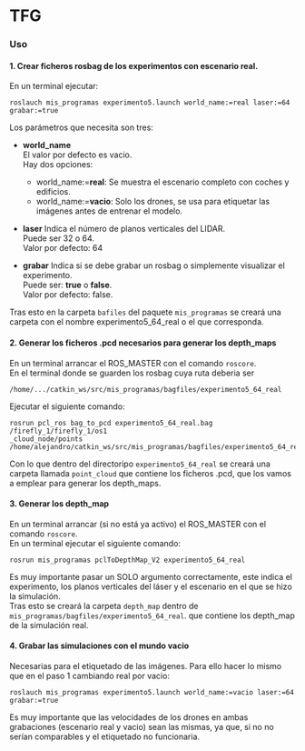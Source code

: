 # TFG
### Uso
#### 1. Crear ficheros rosbag de los experimentos con escenario real.
En un terminal ejecutar:
```
roslauch mis_programas experimento5.launch world_name:=real laser:=64 grabar:=true
```

Los parámetros que necesita son tres:

* **world_name**\
El valor por defecto es vacio.\
Hay dos opciones:
  - world_name:=**real**: Se muestra el escenario completo con coches y edificios.
  - world_name:=**vacio**: Solo los drones, se usa para etiquetar las imágenes antes de entrenar el modelo.
  
* **laser**
Indica el número de planos verticales del LIDAR.\
Puede ser 32 o 64.\
Valor por defecto: 64

* **grabar**
Indica si se debe grabar un rosbag o simplemente visualizar el experimento.\
Puede ser: **true** o **false**.\
Valor por defecto: false.

Tras esto en la carpeta `bafiles` del paquete `mis_programas` se creará una carpeta con el nombre experimento5_64_real o el que corresponda.

#### 2. Generar los ficheros .pcd necesarios para generar los depth_maps
En un terminal arrancar el ROS_MASTER con el comando `roscore`.\
En el terminal donde se guarden los rosbag cuya ruta deberia ser 
```
/home/.../catkin_ws/src/mis_programas/bagfiles/experimento5_64_real
```
Ejecutar el siguiente comando:
```
rosrun pcl_ros bag_to_pcd experimento5_64_real.bag /firefly_1/firefly_1/os1
_cloud_node/points /home/alejandro/catkin_ws/src/mis_programas/bagfiles/experimento5_64_real/point_clouds
```
Con lo que dentro del directoripo `experimento5_64_real` se creará una carpeta llamada `point_cloud` que contiene los ficheros .pcd, que los vamos a emplear para generar los depth_maps.

#### 3. Generar los depth_map
En un terminal arrancar (si no está ya activo) el ROS_MASTER con el comando `roscore`.\
En un terminal ejecutar el siguiente comando:
```
rosrun mis_programas pclToDepthMap_V2 experimento5_64_real
```
Es muy importante pasar un SOLO argumento correctamente, este indica el experimento, los planos verticales del láser y el escenario en el que se hizo la simulación.\
Tras esto se creará la carpeta `depth_map` dentro de `mis_programas/bagfiles/experimento5_64_real`. que contiene los depth_map de la simulación real.

#### 4. Grabar las simulaciones con el mundo vacio
Necesarias para el etiquetado de las imágenes. Para ello hacer lo mismo que en el paso 1 cambiando real por vacio:
```
roslauch mis_programas experimento5.launch world_name:=vacio laser:=64 grabar:=true
```
Es muy importante que las velocidades de los drones en ambas grabaciones (escenario real y vacio) sean las mismas, ya que, si no no serían comparables y el etiquetado no funcionaria.




